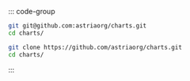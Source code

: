 <!-- markdownlint-disable MD041 -->

::: code-group

  ```bash [SSH]
  git git@github.com:astriaorg/charts.git
  cd charts/
  ```

  ```bash [HTTPS]
  git clone https://github.com/astriaorg/charts.git
  cd charts/
  ```

:::

<!-- <Tabs>
  <TabItem value="SSH" label="SSH" default> </TabItem>
  <TabItem value="HTTPS" label="HTTPS> </TabItem>
</Tabs> -->
